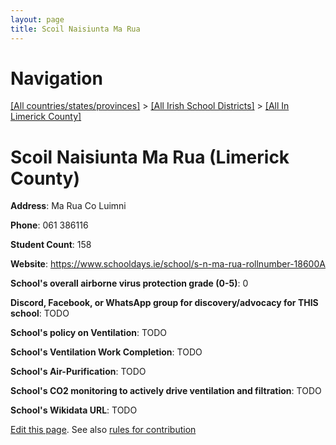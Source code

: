 ```yaml
---
layout: page
title: Scoil Naisiunta Ma Rua
---
```

# Navigation

[[All countries/states/provinces]](../../..) > [[All Irish School Districts]](../..) > [[All In Limerick County]](..)

# Scoil Naisiunta Ma Rua (Limerick County)

**Address**: Ma Rua Co Luimni

**Phone**: 061 386116

**Student Count**: 158

**Website**: <https://www.schooldays.ie/school/s-n-ma-rua-rollnumber-18600A>

**School's overall airborne virus protection grade (0-5)**: 0

**Discord, Facebook, or WhatsApp group for discovery/advocacy for THIS school**: TODO

**School's policy on Ventilation**: TODO

**School's Ventilation Work Completion**: TODO

**School's Air-Purification**: TODO

**School's CO2 monitoring to actively drive ventilation and filtration**: TODO

**School's Wikidata URL**: TODO


[Edit this page](https://github.com/ventilate-schools/Ireland/edit/main/./Limerick_County/Scoil_Naisiunta_Ma_Rua.md). See also [rules for contribution](../../../contribution-rules/)